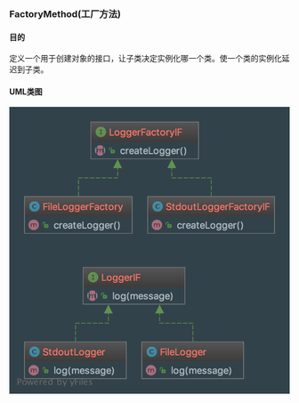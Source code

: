 ### FactoryMethod(工厂方法)


#### 目的

 
定义一个用于创建对象的接口，让子类决定实例化哪一个类。使一个类的实例化延迟到子类。
#### UML类图


![avatar](uml/uml.png)
